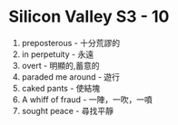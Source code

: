 # Silicon Valley S3 - 10

1. preposterous - 十分荒謬的
2. in perpetuity - 永遠
3. overt - 明顯的,蓄意的
4. paraded me around - 遊行
5. caked pants - 使結塊
6. A whiff of fraud - 一陣，一吹，一噴
7. sought peace - 尋找平靜


